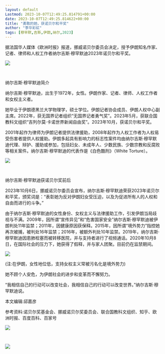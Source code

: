 ```yaml
---
layout: default
Lastmod: 2023-10-07T12:49:25.814791+00:00
date: 2023-10-07T12:49:25.814622+00:00
title: "勇敢的她，获诺贝尔和平奖"
author: "季华彩虹"
tags: [穆罕默,吉斯,伊朗,纳尔,2023]
---
```


据法国华人媒体《欧洲时报》报道，挪威诺贝尔委员会决定，授予伊朗知名作家、记者、律师和人权工作者纳尔吉斯·穆罕默迪2023年诺贝尔和平奖。

![](https://images.weserv.nl/?url=https%3A//mmbiz.qpic.cn/sz_mmbiz_jpg/l3DqAlRnjTddDStTPKaiaUpfrTHs0niaoHIhU9fcckr9EHica6DAVcRonO4CW9tbqaXncX681XWHnnCffvftliaeJA/640%3Fwx_fmt%3Djpeg)

​

纳尔吉斯·穆罕默迪简介

纳尔吉斯·穆罕默迪，出生于1972年，女性。伊朗作家、记者、律师、人权工作者和女权主义者。

她毕业于伊朗德黑兰大学物理学，硕士学位。伊朗记者协会成员、伊朗人权中心副主席。2022年，获无国界记者组织“无国界记者勇气奖”。2023年5月，获联合国教科文组织“吉列尔莫·卡诺世界新闻自由奖”。2023年10月，获诺贝尔和平奖。

2001年起作为律师为伊朗记者提供法律援助，2008年起作为人权工作者为人权易受伤害者提供人权援助。伊朗多起具有影响力的标志性案件均由纳尔吉斯·穆罕默迪代理、辩护、援助或参加，包括妇女、未成年人、少数民族、少数宗教和反腐败等相关案件。纳尔吉斯·穆罕默迪的代表作是《白色酷刑》（White Torture）。

![](https://images.weserv.nl/?url=https%3A//mmbiz.qpic.cn/sz_mmbiz_png/l3DqAlRnjTddDStTPKaiaUpfrTHs0niaoHEow5LrJibk2x4yFzI8lBzTez0wc4bJaHRcQMVlKz73JicsysacrrGQAQ/640%3Fwx_fmt%3Dpng)

​

纳尔吉斯·穆罕默迪获诺贝尔奖前后

2023年10月6日，挪威诺贝尔委员会宣布，纳尔吉斯·穆罕默迪荣获2023年诺贝尔和平奖，颁奖词是：“表彰她为反对伊朗妇女受压迫，以及为促进所有人的人权和自由而进行的斗争。”

由于纳尔吉斯·穆罕默迪的女性身份、女权主义与法律援助工作，引发伊朗当局歧视与不满。2009年，因所谓“宣传异见”和“危害国家安全”纳尔吉斯·穆罕默迪被伊朗判处11年监禁；2011年，因健康原因获保释。2015年，因所谓“境外势力”指控她再次被捕，被判处16年监禁；2016年，被额外判处10年监禁。2019年，纳尔吉斯·穆罕默迪因患肺栓塞而被转移医院，并与支持者进行了视频通话。2020年10月8日，在国际社会的压力下，她获得了假释，并与家人团聚。目前仍在监禁期间。

![](https://images.weserv.nl/?url=https%3A//mmbiz.qpic.cn/sz_mmbiz_jpg/l3DqAlRnjTddDStTPKaiaUpfrTHs0niaoH7STIge4V5zydEpaCpFZXlEXgOAtNNBl2kpXNAPgPhQicjkkjGp9Uib8w/640%3Fwx_fmt%3Djpeg)

(注:在伊朗，女性地位低，支持女权主义常被污名​化是境外势力)

她不顾个人安危，为伊朗社会的进步和变革而不懈努力。

“我相信自己的行动可以改变社会，我相信自己的行动可以改变世界。”纳尔吉斯·穆罕默迪说。

本文编辑:邱嘉彦

参考资料:诺贝尔奖基金会、挪威诺贝尔奖委员会、联合国教科文组织、知乎、欧洲时报、百度百科、百家号

![](https://images.weserv.nl/?url=https%3A//mmbiz.qpic.cn/sz_mmbiz_png/l3DqAlRnjTddDStTPKaiaUpfrTHs0niaoH1DARcLU6xqAVrmdOYslJYqJVsIUKVxfVKwZcic1sFcI4b3xhk4icjZEA/640%3Fwx_fmt%3Dpng)

​

![](https://images.weserv.nl/?url=https%3A//mmbiz.qpic.cn/sz_mmbiz_png/l3DqAlRnjTddDStTPKaiaUpfrTHs0niaoHPBWaQkTgFq4CoryjM89U4O0uiciap7p8ogXqN7s73tuLU8dicFib3ymhgA/640%3Fwx_fmt%3Dpng)

​

